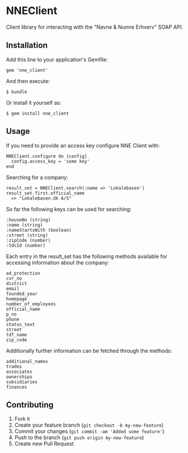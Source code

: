# NNEClient

Client library for interacting with the "Navne & Numre Erhverv" SOAP API.

## Installation

Add this line to your application's Gemfile:

    gem 'nne_client'

And then execute:

    $ bundle

Or install it yourself as:

    $ gem install nne_client

## Usage

If you need to provide an access key configure NNE Client with:

    NNEClient.configure do |config|
      config.access_key = 'some key'
    end

Searching for a company:

    result_set = NNEClient.search(:name => 'Lokalebasen')
    result_set.first.official_name
      => "Lokalebasen.dk A/S"

So far the following keys can be used for searching:

    :houseNo (string)
    :name (string)
    :nameStartsWith (boolean)
    :street (string)
    :zipCode (number)
    :tdcId (number)

Each entry in the result\_set has the following methods available for accessing
information about the company:

    ad_protection
    cvr_no
    district
    email
    founded_year
    homepage
    number_of_employees
    official_name
    p_no
    phone
    status_text
    street
    tdf_name
    zip_code

Additionally further information can be fetched through the methods:

    additional_names
    trades
    associates
    ownerships
    subsidiaries
    finances

## Contributing

1. Fork it
2. Create your feature branch (`git checkout -b my-new-feature`)
3. Commit your changes (`git commit -am 'Added some feature'`)
4. Push to the branch (`git push origin my-new-feature`)
5. Create new Pull Request
